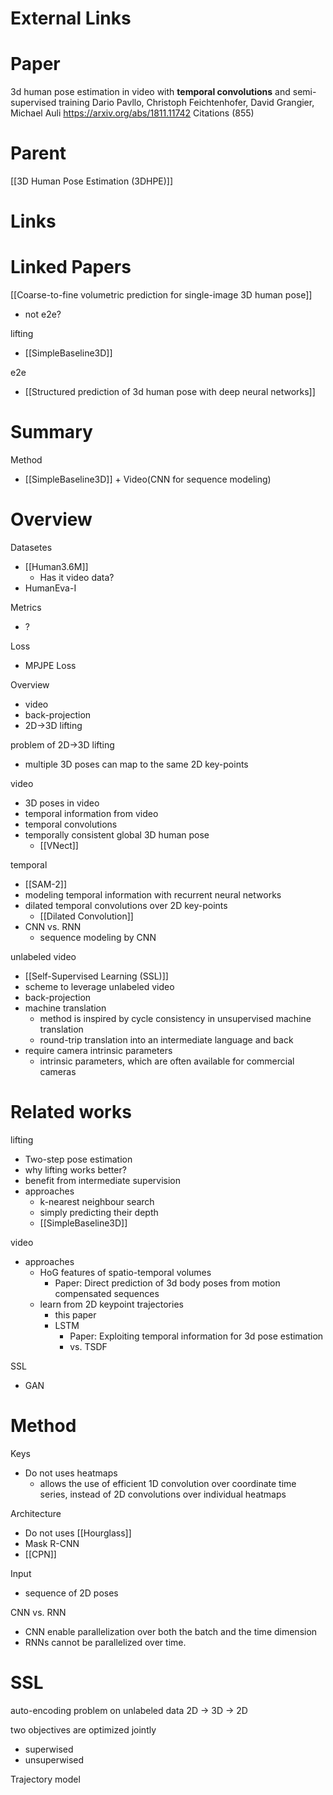 
# External Links


# Paper

3d human pose estimation in video with **temporal convolutions** and semi-supervised training
Dario Pavllo, Christoph Feichtenhofer, David Grangier, Michael Auli
https://arxiv.org/abs/1811.11742
Citations (855)


# Parent

[[3D Human Pose Estimation (3DHPE)]]

# Links


# Linked Papers

[[Coarse-to-fine volumetric prediction for single-image 3D human pose]]
- not e2e?

lifting
- [[SimpleBaseline3D]]

e2e
- [[Structured prediction of 3d human pose with deep neural networks]]

# Summary

Method
- [[SimpleBaseline3D]] + Video(CNN for sequence modeling)

# Overview

Datasetes
- [[Human3.6M]]
	- Has it video data?
- HumanEva-I

Metrics
- ?

Loss
- MPJPE Loss

Overview
- video
- back-projection
- 2D->3D lifting

problem of 2D->3D lifting
- multiple 3D poses can map to the same 2D key-points

video
- 3D poses in video
- temporal information from video
- temporal convolutions
- temporally consistent global 3D human pose
	- [[VNect]]

temporal
- [[SAM-2]]
- modeling temporal information with recurrent neural networks
- dilated temporal convolutions over 2D key-points
	- [[Dilated Convolution]]
- CNN vs. RNN
	- sequence modeling by CNN

unlabeled video
- [[Self-Supervised Learning (SSL)]]
- scheme to leverage unlabeled video
- back-projection
- machine translation
	- method is inspired by cycle consistency in unsupervised machine translation
	- round-trip translation into an intermediate language and back
- require camera intrinsic parameters
	- intrinsic parameters, which are often available for commercial cameras

# Related works

lifting
- Two-step pose estimation
- why lifting works better?
- benefit from intermediate supervision
- approaches
	- k-nearest neighbour search
	- simply predicting their depth
	- [[SimpleBaseline3D]]

video
- approaches
	- HoG features of spatio-temporal volumes
		- Paper: Direct prediction of 3d body poses from motion compensated sequences
	- learn from 2D keypoint trajectories
		- this paper
		- LSTM
			- Paper: Exploiting temporal information for 3d pose estimation
			- vs. TSDF

SSL
- GAN


# Method

Keys
- Do not uses heatmaps
	- allows the use of efficient 1D convolution over coordinate time series, instead of 2D convolutions over individual heatmaps

Architecture
- Do not uses [[Hourglass]]
- Mask R-CNN
- [[CPN]]

Input
- sequence of 2D poses

CNN vs. RNN
- CNN enable parallelization over both the batch and the time dimension
- RNNs cannot be parallelized over time.

# SSL

auto-encoding problem on unlabeled data
2D -> 3D -> 2D

two objectives are optimized jointly
- superwised
- unsuperwised

Trajectory model